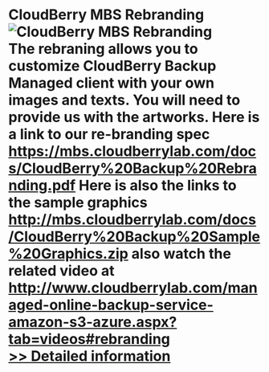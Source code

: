 # CloudBerry MBS Rebranding<br />![CloudBerry MBS Rebranding](https://mycommerce.akamaized.net/api/pimages/P300577211/BIG/300577211.JPG)<br />The rebraning allows you to customize CloudBerry Backup Managed client with your own images and texts. You will need to provide us with the artworks. Here is a link to our re-branding spec https://mbs.cloudberrylab.com/docs/CloudBerry%20Backup%20Rebranding.pdf Here is also the links to the sample graphics http://mbs.cloudberrylab.com/docs/CloudBerry%20Backup%20Sample%20Graphics.zip also watch the related video at http://www.cloudberrylab.com/managed-online-backup-service-amazon-s3-azure.aspx?tab=videos#rebranding<br />[>> Detailed information](https://secure.shareit.com/shareit/product.html?productid=300577211&affiliateid=200057808)